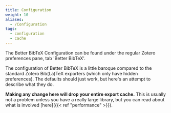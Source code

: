 ```yaml
---
title: Configuration
weight: 10
aliases:
  - /Configuration
tags:
  - configuration
  - cache
---
```

The Better BibTeX Configuration can be found under the regular Zotero preferences pane, tab 'Better BibTeX'.

The configuration of Better BibTeX is a little baroque compared to the standard Zotero Bib(La)TeX exporters (which only have hidden preferences). The defaults should just work, but here's an attempt to describe what they do.

**Making any change here will drop your entire export cache.** This is usually not a problem unless you have a really large library, but you can read about what is involved [here]({{< ref "performance" >}}).
